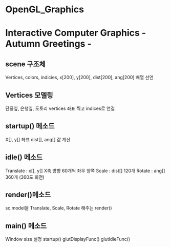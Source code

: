 # OpenGL_Graphics

# Interactive Computer Graphics - Autumn Greetings -

## scene 구조체
Vertices, colors, indicies, x[200], y[200], dist[200], ang[200] 배열 선언

## Vertices 모델링
단풍잎, 은행잎, 도토리
vertices 좌표 찍고 indices로 연결

## startup() 메소드 
X[], y[] 좌표 dist[], ang[] 값 계산

## idle() 메소드
Translate : x[], y[] X축 방향 60개씩 좌우 양쪽
Scale : dist[] 120개 Rotate : ang[] 360개 (360도 회전)

## render()메소드
sc.model을 Translate, Scale, Rotate
해주는 render()
 
## main() 메소드
Window size 설정 startup() glutDisplayFunc() glutIdleFunc()
 
